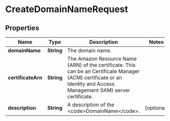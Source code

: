 

# CreateDomainNameRequest


## Properties

| Name | Type | Description | Notes |
|------------ | ------------- | ------------- | -------------|
|**domainName** | **String** | The domain name. |  |
|**certificateArn** | **String** | The Amazon Resource Name (ARN) of the certificate. This can be an Certificate Manager (ACM) certificate or an Identity and Access Management (IAM) server certificate. |  |
|**description** | **String** | A description of the &lt;code&gt;DomainName&lt;/code&gt;. |  [optional] |



